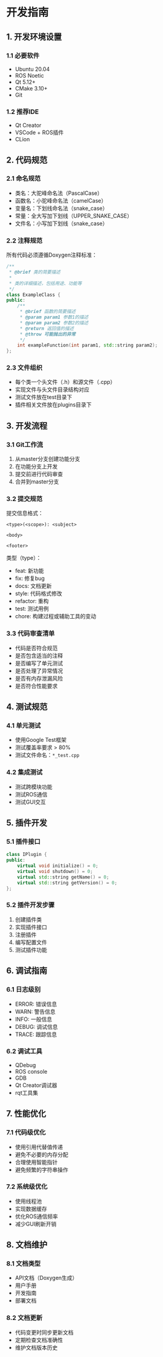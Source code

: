 # 开发指南

## 1. 开发环境设置

### 1.1 必要软件
- Ubuntu 20.04
- ROS Noetic
- Qt 5.12+
- CMake 3.10+
- Git

### 1.2 推荐IDE
- Qt Creator
- VSCode + ROS插件
- CLion

## 2. 代码规范

### 2.1 命名规范
- 类名：大驼峰命名法（PascalCase）
- 函数名：小驼峰命名法（camelCase）
- 变量名：下划线命名法（snake_case）
- 常量：全大写加下划线（UPPER_SNAKE_CASE）
- 文件名：小写加下划线（snake_case）

### 2.2 注释规范
所有代码必须遵循Doxygen注释标准：

```cpp
/**
 * @brief 类的简要描述
 * 
 * 类的详细描述，包括用途、功能等
 */
class ExampleClass {
public:
    /**
     * @brief 函数的简要描述
     * @param param1 参数1的描述
     * @param param2 参数2的描述
     * @return 返回值的描述
     * @throw 可能抛出的异常
     */
    int exampleFunction(int param1, std::string param2);
};
```

### 2.3 文件组织
- 每个类一个头文件（.h）和源文件（.cpp）
- 实现文件与头文件目录结构对应
- 测试文件放在test目录下
- 插件相关文件放在plugins目录下

## 3. 开发流程

### 3.1 Git工作流
1. 从master分支创建功能分支
2. 在功能分支上开发
3. 提交前进行代码审查
4. 合并到master分支

### 3.2 提交规范
提交信息格式：
```
<type>(<scope>): <subject>

<body>

<footer>
```

类型（type）：
- feat: 新功能
- fix: 修复bug
- docs: 文档更新
- style: 代码格式修改
- refactor: 重构
- test: 测试用例
- chore: 构建过程或辅助工具的变动

### 3.3 代码审查清单
- 代码是否符合规范
- 是否包含适当的注释
- 是否编写了单元测试
- 是否处理了异常情况
- 是否有内存泄漏风险
- 是否符合性能要求

## 4. 测试规范

### 4.1 单元测试
- 使用Google Test框架
- 测试覆盖率要求 > 80%
- 测试文件命名：`*_test.cpp`

### 4.2 集成测试
- 测试跨模块功能
- 测试ROS通信
- 测试GUI交互

## 5. 插件开发

### 5.1 插件接口
```cpp
class IPlugin {
public:
    virtual void initialize() = 0;
    virtual void shutdown() = 0;
    virtual std::string getName() = 0;
    virtual std::string getVersion() = 0;
};
```

### 5.2 插件开发步骤
1. 创建插件类
2. 实现插件接口
3. 注册插件
4. 编写配置文件
5. 测试插件功能

## 6. 调试指南

### 6.1 日志级别
- ERROR: 错误信息
- WARN: 警告信息
- INFO: 一般信息
- DEBUG: 调试信息
- TRACE: 跟踪信息

### 6.2 调试工具
- QDebug
- ROS console
- GDB
- Qt Creator调试器
- rqt工具集

## 7. 性能优化

### 7.1 代码级优化
- 使用引用代替值传递
- 避免不必要的内存分配
- 合理使用智能指针
- 避免频繁的字符串操作

### 7.2 系统级优化
- 使用线程池
- 实现数据缓存
- 优化ROS通信频率
- 减少GUI刷新开销

## 8. 文档维护

### 8.1 文档类型
- API文档（Doxygen生成）
- 用户手册
- 开发指南
- 部署文档

### 8.2 文档更新
- 代码变更时同步更新文档
- 定期检查文档准确性
- 维护文档版本历史 